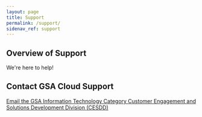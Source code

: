```yaml
---
layout: page
title: Support
permalink: /support/
sidenav_ref: support
---
```


## Overview of Support
We're here to help!

## Contact GSA Cloud Support

[Email the GSA Information Technology Category Customer Engagement and Solutions Development Division (CESDD)](mailto:cesdd@gsa.gov)

